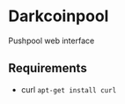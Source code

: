 Darkcoinpool
============

Pushpool web interface

Requirements
------------
- curl 
```apt-get install curl```
